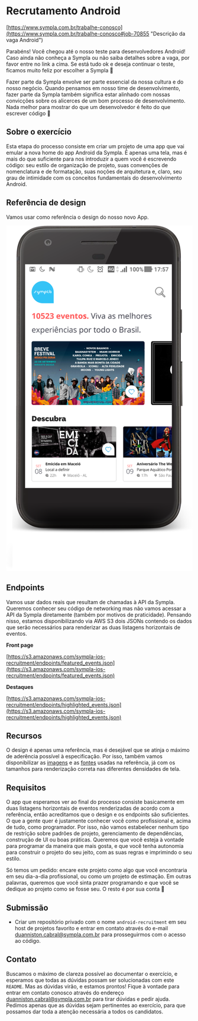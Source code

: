 # Recrutamento Android

[https://www.sympla.com.br/trabalhe-conosco](https://www.sympla.com.br/trabalhe-conosco#job-70855 "Descrição da vaga Android")

Parabéns! Você chegou até o nosso teste para desenvolvedores Android! Caso ainda não conheça a Sympla ou não saiba detalhes sobre a vaga, por favor entre no link a cima. Se está tudo ok e deseja continuar o teste, ficamos muito feliz por escolher a Sympla 🙂

Fazer parte da Sympla envolve ser parte essencial da nossa cultura e do nosso negócio. Quando pensamos em nosso time de desenvolvimento, fazer parte da Sympla também significa estar alinhado com nossas convicções sobre os alicerces de um bom processo de desenvolvimento. Nada melhor para mostrar do que um desenvolvedor é feito do que escrever código 🤘  

## Sobre o exercício

Esta etapa do processo consiste em criar um projeto de uma app que vai emular a nova home do app Android da Sympla. É apenas uma tela, mas é mais do que suficiente para nos introduzir a quem você é escrevendo código: seu estilo de organização de projeto, suas convenções de nomenclatura e de formatação, suas noções de arquitetura e, claro, seu grau de intimidade com os conceitos fundamentais do desenvolvimento Android.  

## Referência de design

Vamos usar como referência o design do nosso novo App.

![Referência de design](https://raw.githubusercontent.com/sympla/android-recruitment/master/device-2017-09-05-175822.png)  

## Endpoints

Vamos usar dados reais que resultam de chamadas à API da Sympla. Queremos conhecer seu código de networking mas não vamos acessar a API da Sympla diretamente (também por motivos de praticidade). Pensando nisso, estamos disponibilizando via AWS S3 dois JSONs contendo os dados que serão necessários para renderizar as duas listagens horizontais de eventos.  

**Front page**

[https://s3.amazonaws.com/sympla-ios-recruitment/endpoints/featured_events.json](https://s3.amazonaws.com/sympla-ios-recruitment/endpoints/featured_events.json)  

**Destaques**

[https://s3.amazonaws.com/sympla-ios-recruitment/endpoints/highlighted_events.json](https://s3.amazonaws.com/sympla-ios-recruitment/endpoints/highlighted_events.json)

## Recursos

O design é apenas uma referência, mas é desejável que se atinja o máximo de aderência possível à especificação. Por isso, também vamos disponibilizar as [imagens](https://github.com/sympla/android-recruitment/blob/master/images.zip?raw=true) e as [fontes](https://s3.amazonaws.com/sympla-ios-recruitment/fonts/fonts.zip) usadas na referência, já com os tamanhos para renderização correta nas diferentes densidades de tela.

## Requisitos

O app que esperamos ver ao final do processo consiste basicamente em duas listagens horizontais de eventos renderizadas de acordo com a referência, então acreditamos que o design e os endpoints são suficientes. O que a gente quer é justamente conhecer você como profissional e, acima de tudo, como programador. Por isso, não vamos estabelecer nenhum tipo de restrição sobre padrões de projeto, gerenciamento de dependências, construção de UI ou boas práticas. Queremos que você esteja à vontade para programar da maneira que mais gosta, e que você tenha autonomia para construir o projeto do seu jeito, com as suas regras e imprimindo o seu estilo.

Só temos um pedido: encare este projeto como algo que você encontraria em seu dia-a-dia profissional, ou como um projeto de estimação. Em outras palavras, queremos que você sinta prazer programando e que você se dedique ao projeto como se fosse seu. O resto é por sua conta 😬

## Submissão

- Criar um repositório privado com o nome `android-recruitment` em seu host de projetos favorito e entrar em contato através do e-mail [duanniston.cabral@sympla.com.br](mailto:duanniston.cabral@sympla.com.br) para prosseguirmos com o acesso ao código.

## Contato

Buscamos o máximo de clareza possível ao documentar o exercício, e esperamos que todas as dúvidas possam ser solucionadas com este `README`. Mas as dúvidas virão, e estamos prontos! Fique à vontade para entrar em contato conosco através do endereço [duanniston.cabral@sympla.com.br](mailto:duanniston.cabral@sympla.com.br) para tirar dúvidas e pedir ajuda. Pedimos apenas que as dúvidas sejam pertinentes ao exercício, para que possamos dar toda a atenção necessária a todos os candidatos.  
